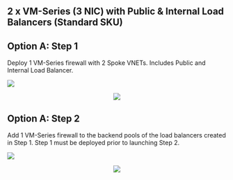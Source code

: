 ## 2 x VM-Series (3 NIC) with Public & Internal Load Balancers (Standard SKU)

## Option A: Step 1
Deploy 1 VM-Series firewall with 2 Spoke VNETs. Includes Public and Internal Load Balancer.

[<img src="http://azuredeploy.net/deploybutton.png"/>](https://portal.azure.com/#create/Microsoft.Template/uri/https%3A%2F%2Fraw.githubusercontent.com%2Fwwce%2Fazure-arm%2Fmaster%2Fazure-arm-mclimans%2Fdemo_deployments%2Ftransit_1fw_3nic_avset_intlb_extlb_2spokes%2Fv1%2FoptA_step1.azureDeploy.json)
<p align="center">
<img src="https://raw.githubusercontent.com/wwce/azure-arm/master/azure-arm-mclimans/demo_deployments/transit_1fw_3nic_avset_intlb_extlb_2spokes/v1/images/optA_step1.png">
</p>

## Option A: Step 2
Add 1 VM-Series firewall to the backend pools of the load balancers created in Step 1.  Step 1 must be deployed prior to launching Step 2.

[<img src="http://azuredeploy.net/deploybutton.png"/>](https://portal.azure.com/#create/Microsoft.Template/uri/https%3A%2F%2Fraw.githubusercontent.com%2Fwwce%2Fazure-arm%2Fmaster%2Fazure-arm-mclimans%2Fdemo_deployments%2Ftransit_1fw_3nic_avset_intlb_extlb_2spokes%2Fv1%2FoptA_step2.azureDeploy.json)
<p align="center">
<img src="https://raw.githubusercontent.com/wwce/azure-arm/master/azure-arm-mclimans/demo_deployments/transit_1fw_3nic_avset_intlb_extlb_2spokes/v1/images/optA_step2.png">
</p>
